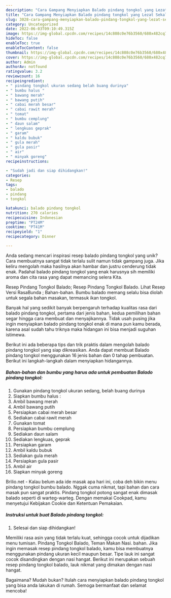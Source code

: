 ```yaml
---
description: "Cara Gampang Menyiapkan Balado pindang tongkol yang Lezat Sekali"
title: "Cara Gampang Menyiapkan Balado pindang tongkol yang Lezat Sekali"
slug: 3028-cara-gampang-menyiapkan-balado-pindang-tongkol-yang-lezat-sekali
category: Uncategorized
date: 2022-06-03T09:10:49.315Z
image: https://img-global.cpcdn.com/recipes/14c808c0e76b3560/680x482cq70/balado-pindang-tongkol-foto-resep-utama.jpg
hideToc: false
enableToc: true
enableTocContent: false
thumbnail: https://img-global.cpcdn.com/recipes/14c808c0e76b3560/680x482cq70/balado-pindang-tongkol-foto-resep-utama.jpg
cover: https://img-global.cpcdn.com/recipes/14c808c0e76b3560/680x482cq70/balado-pindang-tongkol-foto-resep-utama.jpg
author: Admin
authorAv: notfound
ratingvalue: 3.2
reviewcount: 16
recipeingredient:
- " pindang tongkol ukuran sedang belah buang durinya"
- " bumbu halus "
- " bawang merah"
- " bawang putih"
- " cabai merah besar"
- " cabai rawit merah"
- " tomat"
- " bumbu cemplung"
- " daun salam"
- " lengkuas geprak"
- " garam"
- " kaldu bubuk"
- " gula merah"
- " gula pasir"
- " air"
- " minyak goreng"
recipeinstructions:

- "Sudah jadi dan siap dihidangkan!"
categories:
- Resep
tags:
- balado
- pindang
- tongkol

katakunci: balado pindang tongkol 
nutrition: 270 calories
recipecuisine: Indonesian
preptime: "PT24M"
cooktime: "PT41M"
recipeyield: "1"
recipecategory: Dinner

---
```





Anda sedang mencari inspirasi resep balado pindang tongkol yang unik? Cara membuatnya sangat tidak terlalu sulit namun tidak gampang juga. Jika keliru mengolah maka hasilnya akan hambar dan justru cenderung tidak enak. Padahal balado pindang tongkol yang enak harusnya sih memiliki aroma dan cita rasa yang dapat memancing selera Kita.





Resep Pindang Tongkol Balado; Resep Pindang Tongkol Balado. Lihat Resep Versi RasaBunda ; Bahan-bahan. Bumbu balado memang selalu bisa diolah untuk segala bahan masakan, termasuk ikan tongkol.

Banyak hal yang sedikit banyak berpengaruh terhadap kualitas rasa dari balado pindang tongkol, pertama dari jenis bahan, kedua pemilihan bahan segar hingga cara membuat dan menyajikannya. Tidak usah pusing jika ingin menyiapkan balado pindang tongkol enak di mana pun kamu berada, karena asal sudah tahu triknya maka hidangan ini bisa menjadi suguhan istimewa.






Berikut ini ada beberapa tips dan trik praktis dalam mengolah balado pindang tongkol yang siap dikreasikan. Anda dapat membuat Balado pindang tongkol menggunakan 16 jenis bahan dan 0 tahap pembuatan. Berikut ini langkah-langkah dalam menyiapkan hidangannya.

<!--inarticleads1-->

##### Bahan-bahan dan bumbu yang harus ada untuk pembuatan Balado pindang tongkol:

1. Gunakan  pindang tongkol ukuran sedang, belah buang durinya
1. Siapkan  bumbu halus :
1. Ambil  bawang merah
1. Ambil  bawang putih
1. Persiapkan  cabai merah besar
1. Sediakan  cabai rawit merah
1. Gunakan  tomat
1. Persiapkan  bumbu cemplung
1. Sediakan  daun salam
1. Sediakan  lengkuas, geprak
1. Persiapkan  garam
1. Ambil  kaldu bubuk
1. Sediakan  gula merah
1. Persiapkan  gula pasir
1. Ambil  air
1. Siapkan  minyak goreng


Brilio.net - Kalau belum ada ide masak apa hari ini, coba deh bikin menu pindang tongkol bumbu balado. Nggak cuma nikmat, tapi bahan dan cara masak pun sangat praktis. Pindang tongkol potong sangat enak dimasak balado seperti di warteg-warteg. Dengan memakai Cookpad, kamu menyetujui Kebijakan Cookie dan Ketentuan Pemakaian. 

<!--inarticleads2-->

##### Instruksi untuk buat Balado pindang tongkol:


1. Selesai dan siap dihidangkan!

Memiliki rasa asin yang tidak terlalu kuat, sehingga cocok untuk dijadikan menu tumisan. Pindang Tongkol Balado, Teman Makan Nasi. bahan. Jika ingin memasak resep pindang tongkol balado, kamu bisa membuatnya menggunakan pindang ukuran kecil maupun besar. Tipe lauk ini sangat cocok disandingkan dengan nasi hangat. Berikut ini merupakan sebuah resep pindang tongkol balado, lauk nikmat yang dimakan dengan nasi hangat. 

Bagaimana? Mudah bukan? Itulah cara menyiapkan balado pindang tongkol yang bisa anda lakukan di rumah. Semoga bermanfaat dan selamat mencoba!
